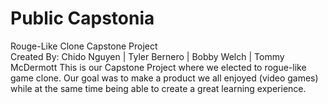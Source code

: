 # Public Capstonia
Rouge-Like Clone Capstone Project<Enter>  
  Created By: Chido Nguyen | Tyler Bernero | Bobby Welch | Tommy McDermott<Enter>
  This is our Capstone Project where we elected to rogue-like game clone. Our goal was to make a product we all enjoyed (video games) while at the same time being able to create a great learning experience. 
